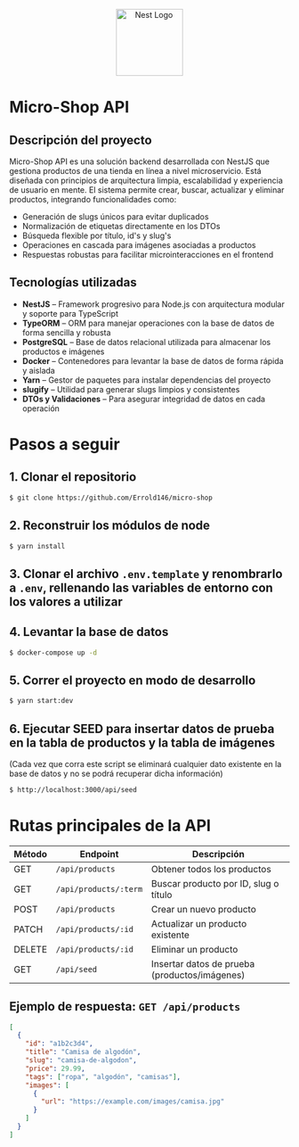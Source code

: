 <p align="center">
  <a href="http://nestjs.com/" target="blank"><img src="https://nestjs.com/img/logo-small.svg" width="120" alt="Nest Logo" /></a>
</p>

# __Micro-Shop__ __API__

## Descripción del proyecto

Micro-Shop API es una solución backend desarrollada con NestJS que gestiona productos de una tienda en línea a nivel microservicio. Está diseñada con principios de arquitectura limpia, escalabilidad y experiencia de usuario en mente. El sistema permite crear, buscar, actualizar y eliminar productos, integrando funcionalidades como:

- Generación de slugs únicos para evitar duplicados
- Normalización de etiquetas directamente en los DTOs
- Búsqueda flexible por título, id's y slug's
- Operaciones en cascada para imágenes asociadas a productos
- Respuestas robustas para facilitar microinteracciones en el frontend

## Tecnologías utilizadas

- **NestJS** – Framework progresivo para Node.js con arquitectura modular y soporte para TypeScript  
- **TypeORM** – ORM para manejar operaciones con la base de datos de forma sencilla y robusta  
- **PostgreSQL** – Base de datos relacional utilizada para almacenar los productos e imágenes  
- **Docker** – Contenedores para levantar la base de datos de forma rápida y aislada  
- **Yarn** – Gestor de paquetes para instalar dependencias del proyecto  
- **slugify** – Utilidad para generar slugs limpios y consistentes  
- **DTOs y Validaciones** – Para asegurar integridad de datos en cada operación  

# Pasos a seguir

## 1. Clonar el repositorio

```bash
$ git clone https://github.com/Errold146/micro-shop
```

## 2. Reconstruir los módulos de node

```bash
$ yarn install
```

## 3. Clonar el archivo `.env.template` y renombrarlo a `.env`, rellenando las variables de entorno con los valores a utilizar

## 4. Levantar la base de datos

```bash
$ docker-compose up -d
```

## 5. Correr el proyecto en modo de desarrollo

```bash
$ yarn start:dev
```

## 6. Ejecutar SEED para insertar datos de prueba en la tabla de productos y la tabla de imágenes  
(Cada vez que corra este script se eliminará cualquier dato existente en la base de datos y no se podrá recuperar dicha información)

```bash
$ http://localhost:3000/api/seed
```

# Rutas principales de la API

| Método | Endpoint                     | Descripción                                 |
|--------|------------------------------|---------------------------------------------|
| GET    | `/api/products`              | Obtener todos los productos                 |
| GET    | `/api/products/:term`        | Buscar producto por ID, slug o título       |
| POST   | `/api/products`              | Crear un nuevo producto                     |
| PATCH  | `/api/products/:id`          | Actualizar un producto existente            |
| DELETE | `/api/products/:id`          | Eliminar un producto                        |
| GET    | `/api/seed`                  | Insertar datos de prueba (productos/imágenes) |

## Ejemplo de respuesta: `GET /api/products`

```json
[
  {
    "id": "a1b2c3d4",
    "title": "Camisa de algodón",
    "slug": "camisa-de-algodon",
    "price": 29.99,
    "tags": ["ropa", "algodón", "camisas"],
    "images": [
      {
        "url": "https://example.com/images/camisa.jpg"
      }
    ]
  }
]
```
